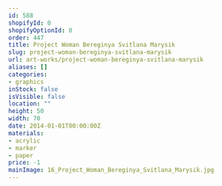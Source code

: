 ```yaml
---
id: 588
shopifyId: 0
shopifyOptionId: 0
order: 447
title: Project Woman Bereginya Svitlana Marysik
slug: project-woman-bereginya-svitlana-marysik
url: art-works/project-woman-bereginya-svitlana-marysik
aliases: []
categories:
- graphics
inStock: false
isVisible: false
location: ""
height: 50
width: 70
date: 2014-01-01T00:00:00Z
materials:
- acrylic
- marker
- paper
price: -1
mainImage: 16_Project_Woman_Bereginya_Svitlana_Marysik.jpg
---
```

